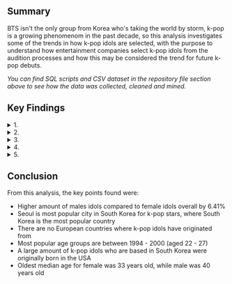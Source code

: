 ## **Summary**

BTS isn't the only group from Korea who's taking the world by storm, k-pop is a growing phenomenom in the past decade, so this analysis investigates some of the trends in how k-pop idols are selected, with the purpose to understand how entertainment companies select k-pop idols from the audition processes and how this may be considered the trend for future k-pop debuts.
 
*You can find SQL scripts and CSV dataset in the repository file section above to see how the data was collected, cleaned and mined.*

## **Key Findings**

<details>
<summary>1.</summary> 
<br>

Firstly, let's look at all countries of where k-pop idols are from.

![Countries Where Born](https://user-images.githubusercontent.com/111752059/195648084-aafd623e-8d34-400c-b3f6-ae8db398ffc4.png)

It may be no surprise that South Korea is the biggest country and is the outlier found here, making up 91.91% of the total countries listed however, some of the biggest idols are from neighboring countries like Japan (2.06%) and China (2.98%). The biggest country outside of the Asia was the USA (1.07%), which is a big market for k-pop outside of Asia. Somewhat suprisingly, no countries from Europe were listed.

</details>

<details>
<summary>2.</summary>
<br>

Next, we look at countries and genders to see the differences between them. Here we have South Korea separated from the rest of the countries where k-pop idols are from.

![Countries and Genders](https://user-images.githubusercontent.com/111752059/195648079-712468d3-66a9-4d1b-8e65-7834bb35e69b.png)

In South Korea, male performers were 12% higher than females. The same pattern is seen in China (46.15% higher) and USA too (57.14% higher) however, those from Japan and Taiwan, females represented the overall majority for these countries by 66% and 133% respectively.

</details>

<details>
<summary>3.</summary> 
<br>

Let's see how many are in groups compared to those not in groups (i.e. solo acts), and if those who are solo or groups are also in other groups. Sometimes these are not as super groups, comprising from other groups (e.g. SuperM).

![Different Groups](https://user-images.githubusercontent.com/111752059/195648092-e4310d92-2a03-4fb3-9f23-5e8fe826bb08.png)

The outlier here is that many idols are not in other groups, meaning the overall majority are dedicated to those particuar groups. This would suggest that while it is not uncommon that k-pop idols will have solo careers separate from the groups, it is not common for them to form other groups, highly likely this would be a decision from the companies, rather than the k-pop stars themselves.

</details>

<details>
<summary>4.</summary>
<br>

Let's now look at genders across all countries and which year groups are most popular with k-pop stars.

![Gender and Year Groups](https://user-images.githubusercontent.com/111752059/195648097-d9b79f7c-9085-40e9-a743-3a5c802293bf.png)

Data shows here that most popular age groups are between 1994 - 2000 (aged 22 - 27) the increase could suggest that with the rise in popularity, more k-pop idols are making their debut to meet the global demand. The decline from 2000 could potentially be due to k-pop idols who have not yet made their debut and are still undergoing the training process. 

While some countries (Japan, Taiwan) showed that that there were more females than males, the data here reinfornces the fact that there are more male idols than female by 6.41%.

</details>

<details>
<summary>5.</summary> 
<br>

Finally, let's specifically look at South Korea, (being the most popular country, unsurpisingly) and what the median age is for each city. 

![Location and Age](https://user-images.githubusercontent.com/111752059/195648098-7a653d0b-8af6-487c-8473-2e8734ea3ad7.png)

Seoul, with it being the capital is the most popular city where k-pop idols are from. However, the data here shows that the top cities in South Korea appear to have a larger amount of females (89 in total) compared to males (99 in total). Median age across cities in South Korea range from aged 19 to 33, with the oldest for female being 33 and male being 40. This would imply that the lifespan for males is higher than females. Some of these k-pop stars who are based in South Korea were also born in North America

</details>

## **Conclusion**

From this analysis, the key points found were:

- Higher amount of males idols compared to female idols overall by 6.41%
- Seoul is most popular city in South Korea for k-pop stars, where South Korea is the most popular country
- There are no European countries where k-pop idols have originated from
- Most popular age groups are between 1994 - 2000 (aged 22 - 27)
- A large amount of k-pop idols who are based in South Korea were originally born in the USA
- Oldest median age for female was 33 years old, while male was 40 years old
